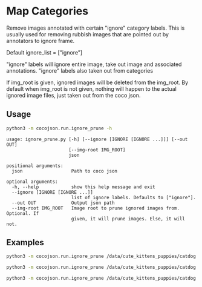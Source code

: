 # Map Categories

Remove images annotated with certain "ignore" category labels. This is usually used for removing rubbish images that are pointed out by annotators to ignore frame.

Default ignore_list = ["ignore"]

"ignore" labels will ignore entire image, take out image and associated annotations. "ignore" labels also taken out from categories

If img_root is given, ignored images will be deleted from the img_root. By default when img_root is not given, nothing will happen to the actual ignored image files, just taken out from the coco json.


## Usage

```bash
python3 -m cocojson.run.ignore_prune -h
```

```
usage: ignore_prune.py [-h] [--ignore [IGNORE [IGNORE ...]]] [--out OUT]
                       [--img-root IMG_ROOT]
                       json

positional arguments:
  json                  Path to coco json

optional arguments:
  -h, --help            show this help message and exit
  --ignore [IGNORE [IGNORE ...]]
                        list of ignore labels. Defaults to ["ignore"].
  --out OUT             Output json path
  --img-root IMG_ROOT   Image root to prune ignored images from. Optional. If
                        given, it will prune images. Else, it will not.
```

## Examples

```bash
python3 -m cocojson.run.ignore_prune /data/cute_kittens_puppies/catdog.json
```

```bash
python3 -m cocojson.run.ignore_prune /data/cute_kittens_puppies/catdog.json --ignore ignore ignore_frame
```

```bash
python3 -m cocojson.run.ignore_prune /data/cute_kittens_puppies/catdog.json --ignore ignore ignore_frame --img-root /data/cute_kittens_puppies/images/
```
